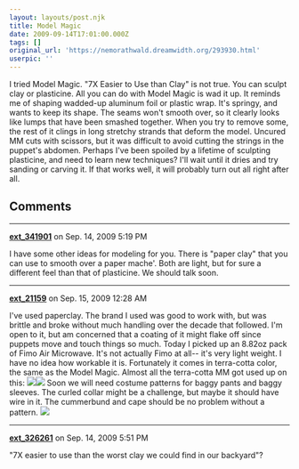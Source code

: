 ```yaml
---
layout: layouts/post.njk
title: Model Magic
date: 2009-09-14T17:01:00.000Z
tags: []
original_url: 'https://nemorathwald.dreamwidth.org/293930.html'
userpic: ''
---
```

I tried Model Magic. "7X Easier to Use than Clay" is not true. You can sculpt clay or plasticine. All you can do with Model Magic is wad it up. It reminds me of shaping wadded-up aluminum foil or plastic wrap. It's springy, and wants to keep its shape. The seams won't smooth over, so it clearly looks like lumps that have been smashed together. When you try to remove some, the rest of it clings in long stretchy strands that deform the model. Uncured MM cuts with scissors, but it was difficult to avoid cutting the strings in the puppet's abdomen. Perhaps I've been spoiled by a lifetime of sculpting plasticine, and need to learn new techniques? I'll wait until it dries and try sanding or carving it. If that works well, it will probably turn out all right after all.

## Comments

---

**[ext_341901](https://www.dreamwidth.org/users/ext_341901)** on Sep. 14, 2009 5:19 PM

I have some other ideas for modeling for you. There is "paper clay" that you can use to smooth over a paper mache'. Both are light, but for sure a different feel than that of plasticine. We should talk soon.

---

**[ext_21159](https://www.dreamwidth.org/users/ext_21159)** on Sep. 15, 2009 12:28 AM

I've used paperclay. The brand I used was good to work with, but was brittle and broke without much handling over the decade that followed. I'm open to it, but am concerned that a coating of it might flake off since puppets move and touch things so much. Today I picked up an 8.82oz pack of Fimo Air Microwave. It's not actually Fimo at all-- it's very light weight. I have no idea how workable it is. Fortunately it comes in terra-cotta color, the same as the Model Magic. Almost all the terra-cotta MM got used up on this: ![](http://lh4.ggpht.com/_ENXtTKU9j1A/Sq7cASlsMrI/AAAAAAAAHJA/hV-vRZhWibc/s800/marionette_model_magic1.jpg)![](http://lh5.ggpht.com/_ENXtTKU9j1A/Sq7cAo_IbII/AAAAAAAAHJE/kvCcDhFe9ks/s800/marionette_model_magic2.jpg) Soon we will need costume patterns for baggy pants and baggy sleeves. The curled collar might be a challenge, but maybe it should have wire in it. The cummerbund and cape should be no problem without a pattern. ![](http://lh3.ggpht.com/_ENXtTKU9j1A/SMAyk8fTUZI/AAAAAAAADkM/JthKly-bt_w/s288/Grand-Vizier-Kulat.gif)

---

**[ext_326261](https://www.dreamwidth.org/users/ext_326261)** on Sep. 14, 2009 5:51 PM

"7X easier to use than the worst clay we could find in our backyard"?
